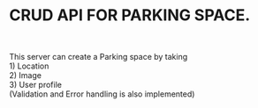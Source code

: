 <h1>
  CRUD API FOR PARKING SPACE.
</h1>
<br>
<p>
  This server can create a Parking space by taking 
    <br>
    1) Location
    <br>
    2) Image
    <br>
    3) User profile
    <br>
  (Validation and Error handling is also implemented)
</p>